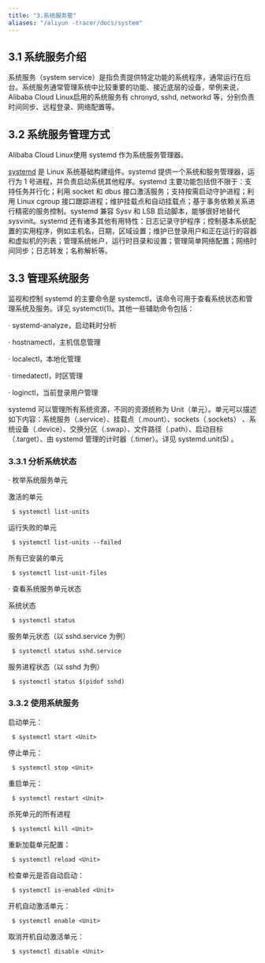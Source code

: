 ```yaml
---
title: "3.系统服务管"
aliases: "/aliyun -tracer/docs/system"
---
```


## 3.1 系统服务介绍

系统服务（system service）是指负责提供特定功能的系统程序，通常运行在后台。系统服务通常管理系统中比较重要的功能、接近底层的设备，举例来说，Alibaba Cloud Linux启用的系统服务有 chronyd, sshd, networkd 等，分别负责时间同步、远程登录、网络配置等。

## 3.2 系统服务管理方式

Alibaba Cloud Linux使用 systemd 作为系统服务管理器。

[systemd](https://freedesktop.org/wiki/Software/systemd/) 是 Linux 系统基础构建组件。systemd 提供一个系统和服务管理器，运行为 1 号进程，并负责启动系统其他程序。systemd 主要功能包括但不限于：支持任务并行化；利用 socket 和 dbus 接口激活服务；支持按需启动守护进程；利用 Linux cgroup 接口跟踪进程；维护挂载点和自动挂载点；基于事务依赖关系进行精密的服务控制。systemd 兼容 Sysv 和 LSB 启动脚本，能够很好地替代 sysvinit。systemd 还有诸多其他有用特性：日志记录守护程序；控制基本系统配置的实用程序，例如主机名，日期，区域设置；维护已登录用户和正在运行的容器和虚拟机的列表；管理系统帐户，运行时目录和设置；管理简单网络配置；网络时间同步；日志转发；名称解析等。

## 3.3 管理系统服务

监视和控制 systemd 的主要命令是 systemctl，该命令可用于查看系统状态和管理系统及服务。详见 systemctl(1)。其他一些辅助命令包括：

·    systemd-analyze，启动耗时分析

·    hostnamectl，主机信息管理

·    localectl，本地化管理

·    timedatectl，时区管理

·    loginctl，当前登录用户管理

systemd 可以管理所有系统资源，不同的资源统称为 Unit（单元）。单元可以描述如下内容：系统服务（.service）、挂载点（.mount）、sockets（.sockets） 、系统设备（.device）、交换分区（.swap）、文件路径（.path）、启动目标（.target）、由 systemd 管理的计时器（.timer）。详见 systemd.unit(5) 。

### 3.3.1 分析系统状态

·    枚举系统服务单元

激活的单元

```
 $ systemctl list-units
```



运行失败的单元

```
 $ systemctl list-units --failed
```



所有已安装的单元

```
 $ systemctl list-unit-files
```

·    查看系统服务单元状态

系统状态

```
 $ systemctl status
```



服务单元状态（以 sshd.service 为例）

```
 $ systemctl status sshd.service
```



服务进程状态（以 sshd 为例）

```
 $ systemctl status $(pidof sshd)
```



### 3.3.2 使用系统服务

启动单元：

```
 $ systemctl start <Unit>
```



停止单元：

```
 $ systemctl stop <Unit>
```

 

重启单元：

```
 $ systemctl restart <Unit>
```



杀死单元的所有进程

```
 $ systemctl kill <Unit>
```



重新加载单元配置：

```
 $ systemctl reload <Unit>
```



检查单元是否自动启动：

```
 $ systemctl is-enabled <Unit>
```



开机自动激活单元：

```
 $ systemctl enable <Unit>
```



取消开机自动激活单元：

```
 $ systemctl disable <Unit>
```

 